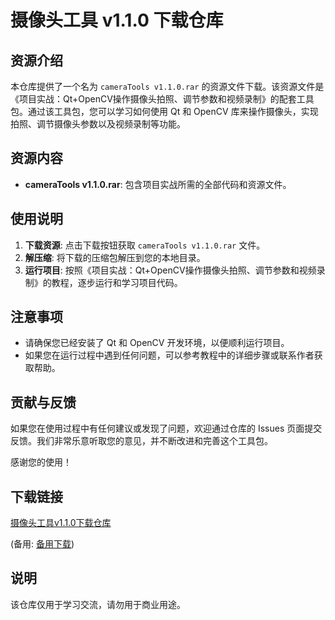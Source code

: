 # 摄像头工具 v1.1.0 下载仓库

## 资源介绍

本仓库提供了一个名为 `cameraTools v1.1.0.rar` 的资源文件下载。该资源文件是《项目实战：Qt+OpenCV操作摄像头拍照、调节参数和视频录制》的配套工具包。通过该工具包，您可以学习如何使用 Qt 和 OpenCV 库来操作摄像头，实现拍照、调节摄像头参数以及视频录制等功能。

## 资源内容

- **cameraTools v1.1.0.rar**: 包含项目实战所需的全部代码和资源文件。

## 使用说明

1. **下载资源**: 点击下载按钮获取 `cameraTools v1.1.0.rar` 文件。
2. **解压缩**: 将下载的压缩包解压到您的本地目录。
3. **运行项目**: 按照《项目实战：Qt+OpenCV操作摄像头拍照、调节参数和视频录制》的教程，逐步运行和学习项目代码。

## 注意事项

- 请确保您已经安装了 Qt 和 OpenCV 开发环境，以便顺利运行项目。
- 如果您在运行过程中遇到任何问题，可以参考教程中的详细步骤或联系作者获取帮助。

## 贡献与反馈

如果您在使用过程中有任何建议或发现了问题，欢迎通过仓库的 Issues 页面提交反馈。我们非常乐意听取您的意见，并不断改进和完善这个工具包。

感谢您的使用！

## 下载链接
[摄像头工具v1.1.0下载仓库](https://pan.quark.cn/s/226a0ee783a2) 

(备用: [备用下载](https://pan.baidu.com/s/1d41vOrRulPMWSwQ6x0SVfw?pwd=1234))

## 说明

该仓库仅用于学习交流，请勿用于商业用途。
